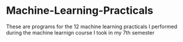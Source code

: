 # Machine-Learning-Practicals
These are programs for the 12 machine learning practicals I performed during the machine learnign course I took in my 7th semester
